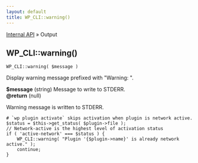 ```yaml
---
layout: default
title: WP_CLI::warning()
---
```


<a href="/docs/internal-api/">Internal API</a> &raquo; Output

## WP_CLI::warning()

    WP_CLI::warning( $message )

Display warning message prefixed with &quot;Warning: &quot;.

<div>
<strong>$message</strong> (string) Message to write to STDERR.<br />
<strong>@return</strong> (null) <br /></p>
</div>

Warning message is written to STDERR.


    # `wp plugin activate` skips activation when plugin is network active.
    $status = $this->get_status( $plugin->file );
    // Network-active is the highest level of activation status
    if ( 'active-network' === $status ) {
    	WP_CLI::warning( "Plugin '{$plugin->name}' is already network active." );
    	continue;
    }
    

